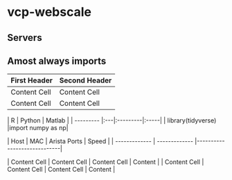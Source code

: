 # vcp-webscale
## Servers
## Amost always imports

| First Header  | Second Header |
| ------------- | ------------- |
| Content Cell  | Content Cell  |
| Content Cell  | Content Cell  |


|  R |  Python |    Matlab |
| --------- |:---|:---------|:-----|
| library(tidyverse) |import numpy as np|


| Host          |  MAC          |  Arista Ports   |   Speed   |
| ------------- | ------------- |-----------------------------|

| Content Cell  | Content Cell  |  Content Cell   |   Content |
| Content Cell  | Content Cell  |  Content Cell   |   Content |
